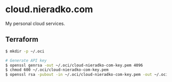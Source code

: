 # cloud.nieradko.com

My personal cloud services.

## Terraform

```sh
$ mkdir -p ~/.oci

# Generate API key
$ openssl genrsa -out ~/.oci/cloud-nieradko-com-key.pem 4096
$ chmod 600 ~/.oci/cloud-nieradko-com-key.pem
$ openssl rsa -pubout -in ~/.oci/cloud-nieradko-com-key.pem -out ~/.oci/cloud-nieradko-com-key.pem.pub
```
